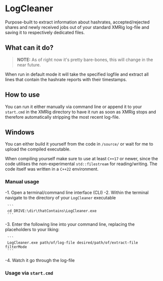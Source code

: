 # LogCleaner
Purpose-built to extract information about hashrates, accepted/rejected shares and newly received jobs out of your standard XMRig log-file and saving it to respectively dedicated files.

## What can it do?
> **NOTE:** As of right now it's pretty bare-bones, this will change in the near future.

When run in default mode it will take the specified logfile and extract all lines that contain the hashrate reports with their timestamps.

## How to use
You can run it either manually via command line or append it to your `start.cmd` in the XMRig directory to have it run as soon as XMRig stops and therefore automatically stripping the most recent log-file.

## Windows
You can either build it yourself from the code in `/source/` or wait for me to upload the compiled executable.

When compiling yourself make sure to use at least `C++17` or newer, since the code utilises the non-experimental `std::filestream` for reading/writing. The code itself was written in a `C++22` environment.

### Manual usage
 -1. Open a terminal/command line interface (CLI)
 -2. Within the terminal navigate to the directory of your `LogCleaner` executable

     ```
     cd DRIVE:\dir\thatContains\LogCleaner.exe
     ```

 -3. Enter the following line into your command line, replacing the placeholders to your liking:
     
     ```
     LogCleaner.exe path/of/log-file desired/path/of/extract-file filterMode
     ```

 -4. Watch it go through the log-file

### Usage via `start.cmd`